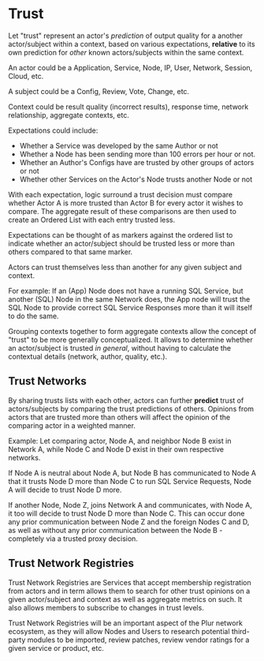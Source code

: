 Trust
=====

Let "trust" represent an actor's *prediction* of output quality for a another actor/subject within a context, based on
various expectations, **relative** to its own prediction for *other* known actors/subjects within the same
context.

An actor could be a Application, Service, Node, IP, User, Network, Session, Cloud, etc.

A subject could be a Config, Review, Vote, Change, etc.

Context could be result quality (incorrect results), response time, network relationship, aggregate contexts, etc. 

Expectations could include:
 * Whether a Service was developed by the same Author or not
 * Whether a Node has been sending more than 100 errors per hour or not.
 * Whether an Author's Configs have are trusted by other groups of actors or not
 * Whether other Services on the Actor's Node trusts another Node or not
 
With each expectation, logic surround a trust decision must compare whether Actor A is more trusted than Actor B for
every actor it wishes to compare. The aggregate result of these comparisons are then used to create an Ordered List
with each entry trusted less.

Expectations can be thought of as markers against the ordered list to indicate whether an actor/subject should be trusted less or
more than others compared to that same marker.
 
Actors can trust themselves less than another for any given subject and context.

For example:
If an (App) Node does not have a running SQL Service, but another (SQL) Node in the same Network does, the App node
will trust the SQL Node to provide correct SQL Service Responses more than it will itself to do the same.

Grouping contexts together to form aggregate contexts allow the concept of "trust" to be more generally conceptualized.
It allows to determine whether an actor/subject is trusted *in general*, without having to calculate the contextual
details (network, author, quality, etc.).


Trust Networks
--------------

By sharing trusts lists with each other, actors can further **predict** trust of actors/subjects by comparing the 
trust predictions of others. Opinions from actors that are trusted more than others will affect the opinion of the
comparing actor in a weighted manner.

Example:
Let comparing actor, Node A, and neighbor Node B exist in Network A, while Node C and Node D exist in their own
respective networks.

If Node A is neutral about Node A, but Node B has communicated to Node A that it trusts Node D more than Node C to run
SQL Service Requests, Node A will decide to trust Node D more.

If another Node, Node Z, joins Network A and communicates, with Node A, it too will decide to trust Node D more than
Node C. This can occur done any prior communication between Node Z and the foreign Nodes C and D, as well as without
any prior communication between the Node B - completely via a trusted proxy decision.

Trust Network Registries
------------------------

Trust Network Registries are Services that accept membership registration from actors and in term allows them to
search for other trust opinions on a given actor/subject and context as well as aggregate metrics on such. It also
allows members to subscribe to changes in trust levels.

Trust Network Registries will be an important aspect of the Plur network ecosystem, as they will allow Nodes and Users to
research potential third-party modules to be imported, review patches, review vendor ratings for a given service or product, etc.
